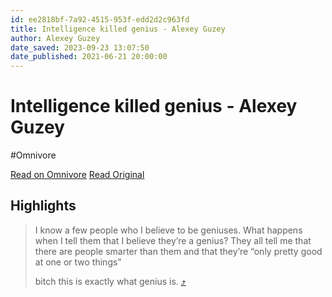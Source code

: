 ```yaml
---
id: ee2818bf-7a92-4515-953f-edd2d2c963fd
title: Intelligence killed genius - Alexey Guzey
author: Alexey Guzey
date_saved: 2023-09-23 13:07:50
date_published: 2021-06-21 20:00:00
---
```


# Intelligence killed genius - Alexey Guzey
#Omnivore

[Read on Omnivore](https://omnivore.app/me/intelligence-killed-genius-alexey-guzey-18ac30307a3)
[Read Original](https://guzey.com/intelligence-killed-genius)

## Highlights

> I know a few people who I believe to be geniuses. What happens when I tell them that I believe they’re a genius? They all tell me that there are people smarter than them and that they’re “only pretty good at one or two things”
> 
> bitch this is exactly what genius is. [⤴️](https://omnivore.app/me/intelligence-killed-genius-alexey-guzey-18ac30307a3#c53c2ab1-cb0c-4b2e-98d8-90ab4284a030) 

